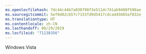 ```yaml
---
ms.openlocfilehash: 7dc44c44b7a030798f3e511dc741ab9400f590ae
ms.sourcegitcommit: 5ef0d02cb57c7153fd9d5417cdcad45665af832e
ms.translationtype: HT
ms.contentlocale: zh-CN
ms.lasthandoff: 08/29/2019
ms.locfileid: "71138356"
---
```

Windows Vista